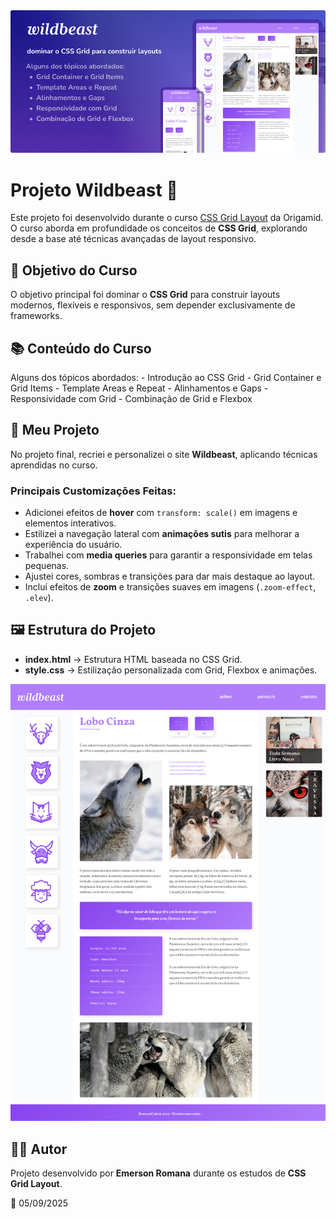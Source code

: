 <img src="./img/cover-wildbest.jpg">

# Projeto Wildbeast 🐺

Este projeto foi desenvolvido durante o curso [CSS Grid
Layout](https://www.origamid.com/curso/css-grid-layout) da Origamid.\
O curso aborda em profundidade os conceitos de **CSS Grid**, explorando
desde a base até técnicas avançadas de layout responsivo.

## 🎯 Objetivo do Curso

O objetivo principal foi dominar o **CSS Grid** para construir layouts
modernos, flexíveis e responsivos, sem depender exclusivamente de
frameworks.

## 📚 Conteúdo do Curso

Alguns dos tópicos abordados: - Introdução ao CSS Grid - Grid Container
e Grid Items - Template Areas e Repeat - Alinhamentos e Gaps -
Responsividade com Grid - Combinação de Grid e Flexbox

## 🚀 Meu Projeto

No projeto final, recriei e personalizei o site **Wildbeast**, aplicando
técnicas aprendidas no curso.

### Principais Customizações Feitas:

- Adicionei efeitos de **hover** com `transform: scale()` em imagens e
  elementos interativos.
- Estilizei a navegação lateral com **animações sutis** para melhorar
  a experiência do usuário.
- Trabalhei com **media queries** para garantir a responsividade em
  telas pequenas.
- Ajustei cores, sombras e transições para dar mais destaque ao
  layout.
- Incluí efeitos de **zoom** e transições suaves em imagens
  (`.zoom-effect`, `.elev`).

## 🖼️ Estrutura do Projeto

- **index.html** → Estrutura HTML baseada no CSS Grid.
- **style.css** → Estilização personalizada com Grid, Flexbox e
  animações.

<img src="./img/page.png">

## 👨‍💻 Autor

Projeto desenvolvido por **Emerson Romana** durante os estudos de **CSS
Grid Layout**.

📅 05/09/2025
